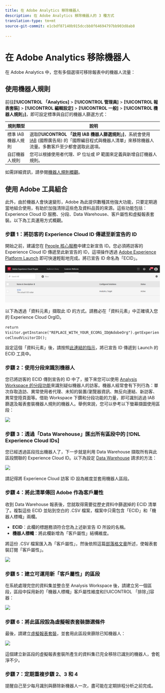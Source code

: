 ```yaml
---
title: 在 Adobe Analytics 移除機器人
description: 在 Adobe Analytics 移除機器人的 3 種方式
translation-type: tm+mt
source-git-commit: e1cbdf87140b915dccbb8f64694797bb903d8ab8

---
```



# 在 Adobe Analytics 移除機器人

在 Adobe Analytics 中，您有多個選項可移除報表中的機器人流量：

## 使用機器人規則

前往&#x200B;**[!UICONTROL 「Analytics]** > **[!UICONTROL 管理員]** > **[!UICONTROL 報表套裝]** > **[!UICONTROL 編輯設定]** > **[!UICONTROL 一般]** > **[!UICONTROL 機器人規則」]**，即可設定標準與自訂的機器人篩選方式：

| 規則類型 | 說明 |
|--- |--- |
| 標準 IAB 機器人規則 | 選取&#x200B;**[!UICONTROL 「啟用 IAB 機器人篩選規則」]**，系統會使用 [IAB](https://www.iab.com/) (國際廣告局) 的「國際編目程式與機器人清單」來移除機器人流量。多數客戶至少都會選取此選項。 |
| 自訂機器人規則 | 您可以根據使用者代理、IP 位址或 IP 範圍來定義與新增自訂機器人規則。 |

如需詳細資訊，請參閱[機器人規則概觀](/help/admin/admin/bot-removal/bot-rules.md)。

## 使用 Adobe 工具組合

此外，由於機器人會快速變形，Adobe 為此提供數種其他強大功能，只要定期適當地組合使用，有助於加強清除這些危及資料品質的來源。這些功能包括：Experience Cloud ID 服務、分段、Data Warehouse、客戶屬性和虛擬報表套裝。以下為工具運用方式概觀。

### 步驟 1：將訪客的 Experience Cloud ID 傳遞至新宣告的 ID

開始之前，建議您在 [People 核心服務](https://docs.adobe.com/content/help/zh-Hant/core-services/interface/audiences/audience-library.html)中建立新宣告 ID。您必須將訪客的 Experience Cloud ID 傳遞至此新宣告的 ID，這項操作透過 [Adobe Experience Platform Launch](https://docs.adobe.com/content/help/zh-Hant/launch/using/implement/solutions/idservice-save.html) 即可快速輕鬆地完成。將已宣告 ID 命名為「ECID」。

![](assets/bot-cust-attr-setup.png)

以下為透過「資料元素」擷取此 ID 的方式。請務必在「資料元素」中正確填入您的 Experience Cloud OrgID。

```return Visitor.getInstance("REPLACE_WITH_YOUR_ECORG_ID@AdobeOrg").getExperienceCloudVisitorID();```

設定這個「資料元素」後，請按照[此連結的指示](https://docs.adobe.com/content/help/zh-Hant/launch/using/implement/solutions/idservice-save.html)，將已宣告 ID 傳遞到 Launch 的 ECID 工具中。

### 步驟 2：使用分段來識別機器人

您已將訪客的 ECID 傳到宣告的 ID 中了，接下來您可以使用 [Analysis Workspace 的分段功能](https://docs.adobe.com/content/help/zh-Hant/analytics/analyze/analysis-workspace/components/t-freeform-project-segment.html)來識別疑似機器人的訪客。機器人經常會有下列行為：單次存取造訪、異常使用者代理、未知的裝置/瀏覽器資訊、無反向連結、新訪客、異常登陸頁面等。借助 Workspace 下鑽和分段功能的力量，即可識別逃過 IAB 篩選及報表套裝機器人規則的機器人。舉例來說，您可以參考以下螢幕擷圖使用區段：

![](assets/bot-filter-seg1.png)

### 步驟 3：透過「Data Warehouse」匯出所有區段中的 [!DNL Experience Cloud IDs]

您已經透過區段找出機器人了，下一步就是利用 Data Warehouse 擷取所有與此區段關聯的 Experience Cloud ID。以下為設定 [Data Warehouse](https://docs.adobe.com/content/help/zh-Hant/analytics/export/data-warehouse/data-warehouse.html) 請求的方法：

![](assets/bot-dwh-3.png)

請記得將 Experience Cloud 訪客 ID 設為維度並套用機器人區段。

### 步驟 4：將此清單傳回 Adobe 作為客戶屬性

收到 Data Warehouse 報表後，您就取得需要從歷史資料中篩選掉的 ECID 清單了。複製這些 ECID 並貼到空白的 .CSV 檔案，檔案中只需包含「ECID」和「機器人標幟」兩欄。

* **ECID**：此欄的標題務須符合您為上述新宣告 ID 所設的名稱。
* **機器人標幟**：將此欄新增為「客戶屬性」結構維度。

將這份 .CSV 檔案匯入為「客戶屬性」，然後依照這篇[部落格文章](https://theblog.adobe.com/link-digital-behavior-customers)所述，使報表套裝訂閱「客戶屬性」。

![](assets/bot-csv-4.png)

### 步驟 5：建立可運用新「客戶屬性」的區段

在系統處理完您的資料集並整合至 Analysis Workspace 後，請建立另一個區段，區段中採用新的「機器人標幟」客戶屬性維度和[!UICONTROL 「排除」]容器：

![](assets/bot-filter-seg2.png)

### 步驟 6：將此區段設為虛擬報表套裝篩選條件

最後，請建立[虛擬報表套裝](/help/components/vrs/vrs-about.md)，並套用此區段來篩除已知機器人：

![](assets/bot-vrs.png)

這個建立新區段的虛擬報表套裝所產生的資料集已完全移除已識別的機器人，會乾淨不少。

### 步驟 7：定期重複步驟 2、3 和 4

提醒自己至少每月識別與篩除新機器人一次，盡可能在定期排程分析之前完成。
